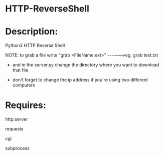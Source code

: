 # HTTP-ReverseShell

# Description:

Python3 HTTP Reverse Shell

NOTE: to grab a file write "grab <FileName.ext>"  ------>eg. grab test.txt

- and in the server.py change the directory where you want to download that file

- don't forget to change the ip address  if you're using two different computers 

# Requires:	

http.server

requests

cgi

subprocess
